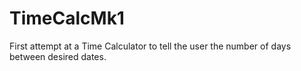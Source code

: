 # TimeCalcMk1
First attempt at a Time Calculator to tell the user the number of days between desired dates.
